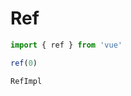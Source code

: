 # Ref 

```js
import { ref } from 'vue'

ref(0)
```

```js
RefImpl
```
<script setup>
import ReactiveDemo from '../demo/reactive.vue'
</script>

<ReactiveDemo />
